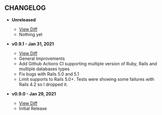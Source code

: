 CHANGELOG
---------

- **Unreleased**
  * [View Diff](https://github.com/westonganger/active_sort_order/compare/v0.9.1...master)
  * Nothing yet

- **v0.9.1 - Jan 31, 2021**
  * [View Diff](https://github.com/westonganger/active_sort_order/compare/v0.9.0...v0.9.1)
  * General Improvements
  * Add Github Actions CI supporting multiple version of Ruby, Rails and multiple databases types
  * Fix bugs with Rails 5.0 and 5.1
  * Limit supports to Rails 5.0+. Tests were showing some failures with Rails 4.2 so I dropped it.
  
- **v0.9.0 - Jan 29, 2021**
  * [View Diff](https://github.com/westonganger/active_sort_order/compare/371fc82...v0.9.0)
  * Initial Release
